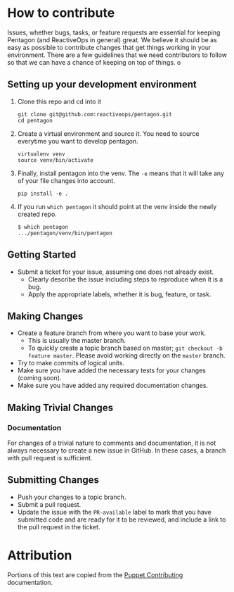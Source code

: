 # How to contribute

Issues, whether bugs, tasks, or feature requests are essential for keeping Pentagon (and ReactiveOps in general) great. We believe it should be as easy as possible to contribute changes that
get things working in your environment. There are a few guidelines that we
need contributors to follow so that we can have a chance of keeping on
top of things.
o

## Setting up your development environment

1. Clone this repo and cd into it
    ```
    git clone git@github.com:reactiveops/pentagon.git
    cd pentagon
    ```
2. Create a virtual environment and source it. You need to source everytime you want to develop pentagon.
    ```
    virtualenv venv 
    source venv/bin/activate
    ```
3. Finally, install pentagon into the venv. The `-e` means that it will take any of your file changes into account.
    ```
    pip install -e . 
    ```
4. If you run `which pentagon` it should point at the venv inside the newly created repo.
    ```
    $ which pentagon
    .../pentagon/venv/bin/pentagon
    ```


## Getting Started

* Submit a ticket for your issue, assuming one does not already exist.
  * Clearly describe the issue including steps to reproduce when it is a bug.
  * Apply the appropriate labels, whether it is bug, feature, or task.

## Making Changes

* Create a feature branch from where you want to base your work.
  * This is usually the master branch.
  * To quickly create a topic branch based on master; `git checkout -b
    feature master`. Please avoid working directly on the
    `master` branch.
* Try to make commits of logical units.
* Make sure you have added the necessary tests for your changes (coming soon).
* Make sure you have added any required documentation changes.

## Making Trivial Changes

### Documentation

For changes of a trivial nature to comments and documentation, it is not
always necessary to create a new issue in GitHub. In these cases, a branch with pull request is sufficient.

## Submitting Changes

* Push your changes to a topic branch.
* Submit a pull request.
* Update the issue with the `PR-available` label to mark that you have submitted code and are ready for it to be reviewed, and include a link to the pull request in the ticket.


Attribution
===========
Portions of this text are copied from the [Puppet Contributing](https://github.com/puppetlabs/puppet/blob/master/CONTRIBUTING.md) documentation.
